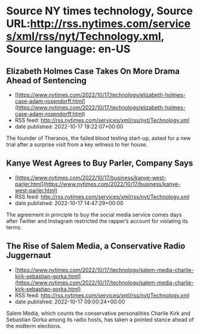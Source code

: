 # Source NY times technology, Source URL:http://rss.nytimes.com/services/xml/rss/nyt/Technology.xml, Source language: en-US

## Elizabeth Holmes Case Takes On More Drama Ahead of Sentencing
 - [https://www.nytimes.com/2022/10/17/technology/elizabeth-holmes-case-adam-rosendorff.html](https://www.nytimes.com/2022/10/17/technology/elizabeth-holmes-case-adam-rosendorff.html)
 - RSS feed: http://rss.nytimes.com/services/xml/rss/nyt/Technology.xml
 - date published: 2022-10-17 19:22:07+00:00

The founder of Theranos, the failed blood testing start-up, asked for a new trial after a surprise visit from a key witness to her house.

## Kanye West Agrees to Buy Parler, Company Says
 - [https://www.nytimes.com/2022/10/17/business/kanye-west-parler.html](https://www.nytimes.com/2022/10/17/business/kanye-west-parler.html)
 - RSS feed: http://rss.nytimes.com/services/xml/rss/nyt/Technology.xml
 - date published: 2022-10-17 14:47:29+00:00

The agreement in principle to buy the social media service comes days after Twitter and Instagram restricted the rapper’s account for violating its terms.

## The Rise of Salem Media, a Conservative Radio Juggernaut
 - [https://www.nytimes.com/2022/10/17/technology/salem-media-charlie-kirk-sebastian-gorka.html](https://www.nytimes.com/2022/10/17/technology/salem-media-charlie-kirk-sebastian-gorka.html)
 - RSS feed: http://rss.nytimes.com/services/xml/rss/nyt/Technology.xml
 - date published: 2022-10-17 09:00:24+00:00

Salem Media, which counts the conservative personalities Charlie Kirk and Sebastian Gorka among its radio hosts, has taken a pointed stance ahead of the midterm elections.
